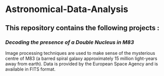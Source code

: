 # Astronomical-Data-Analysis
## This repository contains the following projects :
### *Decoding the presence of a Double Nucleus in M83*
Image processing techniques are used to make sense of the mysterious centre of M83 (a barred spiral galaxy approximately 15 million light-years away from earth). 
 Data is provided by the European Space Agency and is available in FITS format.
